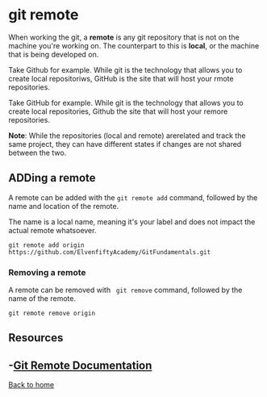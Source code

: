 # git remote

When working the git, a **remote** is any git repository that is not on the machine you're working on. The counterpart to this is **local**, or the machine that is being developed on.

Take Github for example. While git is the technology that allows you to create local repositoriws, GitHub is the site that will host your rmote repositories. 

Take GitHub for example. While git is the technology that allows you to create local repositories, Github the site that will host your remore repositories.

**Note**: While the repositories (local and remote) arerelated and track the same project, they can have different states if changes are not shared between the two.

## ADDing a remote

A remote can be added with the `git remote add` command, followed by the name and location of the remote.

The name is a local name, meaning it's your label and does not impact the actual remote whatsoever.

```
git remote add origin https://github.com/ElvenfiftyAcademy/GitFundamentals.git
```

### Removing a remote

A remote can be removed with ` git remove` command, followed by the name of the remote.

```
git remote remove origin
```
## Resources
-[Git Remote Documentation](https://git-scm.com/docs/git-remote) 
---
[Back to home](../README.MD)
